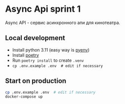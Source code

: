 # Async Api sprint 1
Async API - сервис асинхронного апи для кинотеатра.

## Local development
- Install python 3.11 (easy way is [pyenv](https://github.com/pyenv/pyenv?tab=readme-ov-file#installation))
- Install [poetry](https://python-poetry.org/docs/#installing-with-pipx)
- Run `poetry install` to create `.venv`
- ```cp .env.example .env  # edit if necessary```

## Start on production
```bash
cp .env.example .env  # edit if necessary
docker-compose up
```
